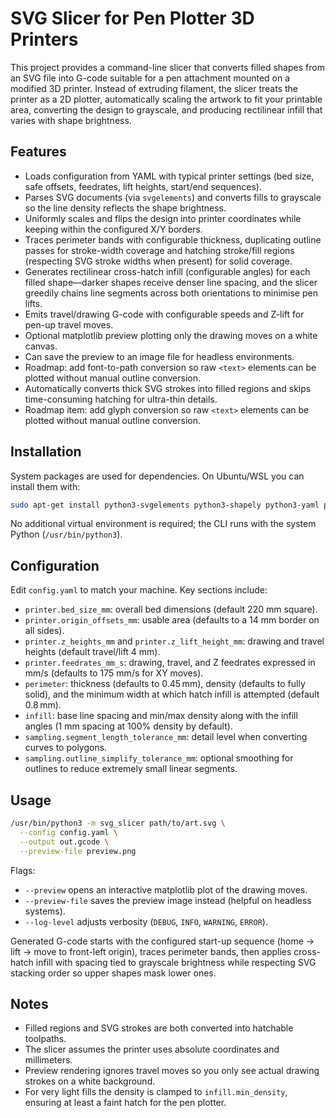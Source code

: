 # SVG Slicer for Pen Plotter 3D Printers

This project provides a command-line slicer that converts filled shapes from an SVG file into G-code suitable for a pen attachment mounted on a modified 3D printer. Instead of extruding filament, the slicer treats the printer as a 2D plotter, automatically scaling the artwork to fit your printable area, converting the design to grayscale, and producing rectilinear infill that varies with shape brightness.

## Features

- Loads configuration from YAML with typical printer settings (bed size, safe offsets, feedrates, lift heights, start/end sequences).
- Parses SVG documents (via `svgelements`) and converts fills to grayscale so the line density reflects the shape brightness.
- Uniformly scales and flips the design into printer coordinates while keeping within the configured X/Y borders.
- Traces perimeter bands with configurable thickness, duplicating outline passes for stroke-width coverage and hatching stroke/fill regions (respecting SVG stroke widths when present) for solid coverage.
- Generates rectilinear cross-hatch infill (configurable angles) for each filled shape—darker shapes receive denser line spacing, and the slicer greedily chains line segments across both orientations to minimise pen lifts.
- Emits travel/drawing G-code with configurable speeds and Z-lift for pen-up travel moves.
- Optional matplotlib preview plotting only the drawing moves on a white canvas.
- Can save the preview to an image file for headless environments.
- Roadmap: add font-to-path conversion so raw `<text>` elements can be plotted without manual outline conversion.
- Automatically converts thick SVG strokes into filled regions and skips time-consuming hatching for ultra-thin details.
- Roadmap item: add glyph conversion so raw `<text>` elements can be plotted without manual outline conversion.

## Installation

System packages are used for dependencies. On Ubuntu/WSL you can install them with:

```bash
sudo apt-get install python3-svgelements python3-shapely python3-yaml python3-matplotlib
```

No additional virtual environment is required; the CLI runs with the system Python (`/usr/bin/python3`).

## Configuration

Edit `config.yaml` to match your machine. Key sections include:

- `printer.bed_size_mm`: overall bed dimensions (default 220 mm square).
- `printer.origin_offsets_mm`: usable area (defaults to a 14 mm border on all sides).
- `printer.z_heights_mm` and `printer.z_lift_height_mm`: drawing and travel heights (default travel/lift 4 mm).
- `printer.feedrates_mm_s`: drawing, travel, and Z feedrates expressed in mm/s (defaults to 175 mm/s for XY moves).
- `perimeter`: thickness (defaults to 0.45 mm), density (defaults to fully solid), and the minimum width at which hatch infill is attempted (default 0.8 mm).
- `infill`: base line spacing and min/max density along with the infill angles (1 mm spacing at 100% density by default).
- `sampling.segment_length_tolerance_mm`: detail level when converting curves to polygons.
- `sampling.outline_simplify_tolerance_mm`: optional smoothing for outlines to reduce extremely small linear segments.

## Usage

```bash
/usr/bin/python3 -m svg_slicer path/to/art.svg \
  --config config.yaml \
  --output out.gcode \
  --preview-file preview.png
```

Flags:

- `--preview` opens an interactive matplotlib plot of the drawing moves.
- `--preview-file` saves the preview image instead (helpful on headless systems).
- `--log-level` adjusts verbosity (`DEBUG`, `INFO`, `WARNING`, `ERROR`).

Generated G-code starts with the configured start-up sequence (home → lift → move to front-left origin), traces perimeter bands, then applies cross-hatch infill with spacing tied to grayscale brightness while respecting SVG stacking order so upper shapes mask lower ones.

## Notes

- Filled regions and SVG strokes are both converted into hatchable toolpaths.
- The slicer assumes the printer uses absolute coordinates and millimeters.
- Preview rendering ignores travel moves so you only see actual drawing strokes on a white background.
- For very light fills the density is clamped to `infill.min_density`, ensuring at least a faint hatch for the pen plotter.
